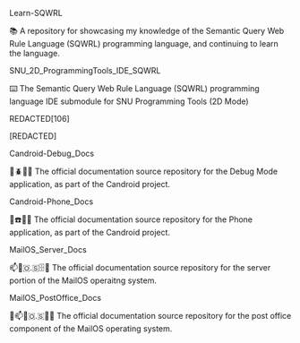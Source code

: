 
Learn-SQWRL

📚️ A repository for showcasing my knowledge of the Semantic Query Web Rule Language (SQWRL) programming language, and continuing to learn the language.

SNU_2D_ProgrammingTools_IDE_SQWRL

⌨️ The Semantic Query Web Rule Language (SQWRL) programming language IDE submodule for SNU Programming Tools (2D Mode) 

REDACTED[106]

[REDACTED]
 
Candroid-Debug_Docs

🤖️🪲️📱️📖️ The official documentation source repository for the Debug Mode application, as part of the Candroid project.

Candroid-Phone_Docs

🤖️☎️📱️📖️ The official documentation source repository for the Phone application, as part of the Candroid project.

MailOS_Server_Docs

📫️📧️🇴.🇸🗄️📖️ The official documentation source repository for the server portion of the MailOS operaitng system. 

MailOS_PostOffice_Docs

🏤️📫️📧️🇴.🇸🏣️📖️ The official documentation source repository for the post office component of the MailOS operating system. 

